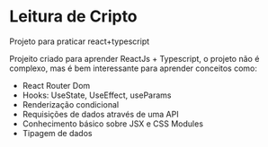 # Leitura de Cripto
 Projeto para praticar react+typescript

 Projeito criado para aprender ReactJs + Typescript, o projeto não é complexo, mas é bem interessante para aprender conceitos como:
 - React Router Dom
 - Hooks: UseState, UseEffect, useParams
 - Renderização condicional
 - Requisições de dados através de uma API
 - Conhecimento básico sobre JSX e CSS Modules
 - Tipagem de dados
